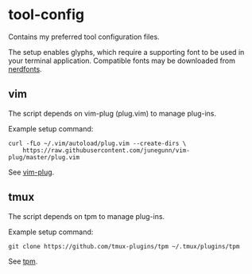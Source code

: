 # tool-config

Contains my preferred tool configuration files.

The setup enables glyphs, which require a supporting font to be used in your terminal application. Compatible fonts may be downloaded from [nerdfonts](https://www.nerdfonts.com/#home).

## vim

The script depends on vim-plug (plug.vim) to manage plug-ins.

Example setup command:

```
curl -fLo ~/.vim/autoload/plug.vim --create-dirs \
    https://raw.githubusercontent.com/junegunn/vim-plug/master/plug.vim
```
See [vim-plug](https://github.com/junegunn/vim-plug).

## tmux

The script depends on tpm to manage plug-ins.

Example setup command:
```
git clone https://github.com/tmux-plugins/tpm ~/.tmux/plugins/tpm
``` 
See [tpm](https://github.com/tmux-plugins/tpm).

